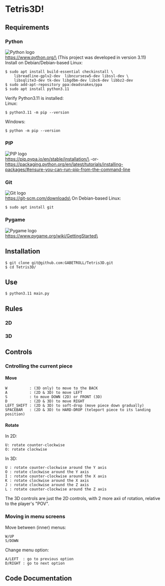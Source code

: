 # Tetris3D!
## Requirements
### Python
<img src="https://www.python.org/static/img/python-logo.png" alt="Python logo"/>\
https://www.python.org/\
(This project was developed in version 3.11)\
Install on Debian/Debian-based Linux:
```
$ sudo apt install build-essential checkinstall \
    libreadline-gplv2-dev  libncursesw5-dev libssl-dev \
    libsqlite3-dev tk-dev libgdbm-dev libc6-dev libbz2-dev
$ sudo add-apt-repository ppa:deadsnakes/ppa
$ sudo apt install python3.11
```
Verify Python3.11 is installed:\
Linux:
```
$ python3.11 -m pip --version
```
Windows:
```
$ python -m pip --version
```
### PIP
<img src="https://pypi.org/static/images/logo-small.2a411bc6.svg" alt="PIP logo"/>\
https://pip.pypa.io/en/stable/installation/\
-or-\
https://packaging.python.org/en/latest/tutorials/installing-packages/#ensure-you-can-run-pip-from-the-command-line
### Git
<img src="https://git-scm.com/images/logo@2x.png" alt="Git logo"/>\
https://git-scm.com/downloads\
On Debian-based Linux:
```
$ sudo apt install git
```
### Pygame
<img src="https://www.pygame.org/images/logo_lofi.png" alt="Pygame logo"/>\
https://www.pygame.org/wiki/GettingStarted\

## Installation
```
$ git clone git@github.com:GABETROLL/Tetris3D.git
$ cd Tetris3D/
```
## Use
```
$ python3.11 main.py
```
## Rules
### 2D
### 3D
## Controls
### Cntrolling the current piece
#### Move
```
W          : (3D only) to move to the BACK
A          : (2D & 3D) to move LEFT
S          : to move DOWN (2D) or FRONT (3D)
D          : (2D & 3D) to move RIGHT
LEFT_SHIFT : (2D & 3D) to soft-drop (move piece down gradually)
SPACEBAR   : (2D & 3D) to HARD-DROP (teleport piece to its landing position)
```
#### Rotate
In 2D:
```
U: rotate counter-clockwise
O: rotate clockwise
```
In 3D:
```
U : rotate counter-clockwise around the Y axis
O : rotate clockwise around the Y axis
I : rotate counter-clockwise around the X axis
K : rotate clockwise around the X axis
J : rotate clockwise around the Z axis
L : rotate counter-clockwise around the Z axis
```
The 3D controls are just the 2D controls, with 2 more axii of rotation, relative to the player's "POV".
### 
### Moving in menu screens
Move between (inner) menus:
```
W/UP
S/DOWN
```
Change menu option:
```
A/LEFT  : go to previous option
D/RIGHT : go to next option
```
## Code Documentation
